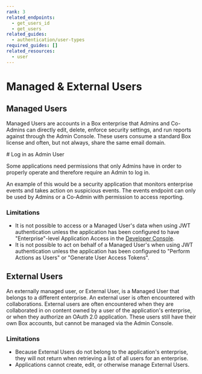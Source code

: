 ```yaml
---
rank: 3
related_endpoints:
  - get_users_id
  - get_users
related_guides:
  - authentication/user-types
required_guides: []
related_resources:
  - user
---
```


# Managed & External Users

## Managed Users

Managed Users are accounts in a Box enterprise that Admins and Co-Admins can
directly edit, delete, enforce security settings, and run reports against
through the Admin Console. These users consume a standard Box
license and often, but not always, share the same email domain.

<Message>
  # Log in as Admin User

Some applications need permissions that only Admins have in order to 
properly operate and therefore require an Admin to log in. 

An example of this would be a security application that monitors enterprise
events and takes action on suspicious events. The events endpoint can only 
be used by Admins or a Co-Admin with permission to access reporting. 

</Message>

### Limitations

- It is not possible to access or a Managed User's data when using
  JWT authentication unless the application has been configured to have
  "Enterprise"-level Application Access in the [Developer Console][dc].
- It is not possible to act on behalf of a Managed User's when using
  JWT authentication unless the application has been configured to "Perform
  Actions as Users" or "Generate User Access Tokens".

## External Users

An externally managed user, or External User, is a Managed
User that belongs to a different enterprise. An external user is often
encountered with collaborations. External users are often encountered when they
are collaborated in on content owned by a user of the application's enterprise,
or when they authorize an OAuth 2.0 application. These users still have
their own Box accounts, but cannot be managed via the Admin Console.

### Limitations

- Because External Users do not belong to the application's enterprise, they will
  not return when retrieving a list of all users for an enterprise.
- Applications cannot create, edit, or otherwise manage External Users.

[dc]: https://app.box.com/developers/console